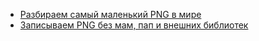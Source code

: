 - [Разбираем самый маленький PNG в мире](https://habr.com/ru/companies/ruvds/articles/787302/)
- [Записываем PNG без мам, пап и внешних библиотек](https://habr.com/ru/companies/selectel/articles/856084/)